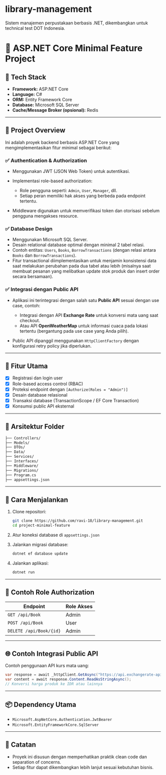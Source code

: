# library-management
Sistem manajemen perpustakaan berbasis .NET, dikembangkan untuk technical test DOT Indonesia.

# 📘 ASP.NET Core Minimal Feature Project

## 🔧 Tech Stack

* **Framework:** ASP.NET Core
* **Language:** C#
* **ORM:** Entity Framework Core
* **Database:** Microsoft SQL Server
* **Cache/Message Broker (opsional):** Redis

---

## 🌟 Project Overview

Ini adalah proyek backend berbasis ASP.NET Core yang mengimplementasikan fitur minimal sebagai berikut:

### ✅ **Authentication & Authorization**

* Menggunakan JWT (JSON Web Token) untuk autentikasi.
* Implementasi role-based authorization:

  * Role pengguna seperti: `Admin`, `User`, `Manager`, dll.
  * Setiap peran memiliki hak akses yang berbeda pada endpoint tertentu.
* Middleware digunakan untuk memverifikasi token dan otorisasi sebelum pengguna mengakses resource.

### ✅ **Database Design**

* Menggunakan Microsoft SQL Server.
* Desain relational database optimal dengan minimal 2 tabel relasi.
* Contoh entitas: `Users`, `Books`, `BorrowTransactions` (dengan relasi antara `Books` dan `BorrowTransactions`).
* Fitur transactional diimplementasikan untuk menjamin konsistensi data saat melakukan perubahan pada dua tabel atau lebih (misalnya saat membuat pesanan yang melibatkan update stok produk dan insert order secara bersamaan).

### ✅ **Integrasi dengan Public API**

* Aplikasi ini terintegrasi dengan salah satu **Public API** sesuai dengan use case, contoh:

  * Integrasi dengan API **Exchange Rate** untuk konversi mata uang saat checkout.
  * Atau API **OpenWeatherMap** untuk informasi cuaca pada lokasi tertentu (bergantung pada use case yang Anda pilih).
* Public API dipanggil menggunakan `HttpClientFactory` dengan konfigurasi retry policy jika diperlukan.

---

## 🚀 Fitur Utama

* [x] Registrasi dan login user
* [x] Role-based access control (RBAC)
* [x] Proteksi endpoint dengan `[Authorize(Roles = "Admin")]`
* [x] Desain database relasional
* [x] Transaksi database (TransactionScope / EF Core Transaction)
* [x] Konsumsi public API eksternal

---

## 🏧 Arsitektur Folder

```bash
├── Controllers/
├── Models/
├── DTOs/
├── Data/
├── Services/
├── Interfaces/
├── Middleware/
├── Migrations/
├── Program.cs
├── appsettings.json
```

---

## 🧪 Cara Menjalankan

1. Clone repositori:

   ```bash
   git clone https://github.com/ravi-18/library-management.git
   cd project-minimal-feature
   ```

2. Atur koneksi database di `appsettings.json`

3. Jalankan migrasi database:

   ```bash
   dotnet ef database update
   ```

4. Jalankan aplikasi:

   ```bash
   dotnet run
   ```

---

## 🔐 Contoh Role Authorization

| Endpoint                 | Role Akses |
| ------------------------ | ---------- |
| `GET /api/Book`         | Admin      |
| `POST /api/Book`        | User       |
| `DELETE /api/Book/{id}` | Admin      |

---

## 🌐 Contoh Integrasi Public API

Contoh penggunaan API kurs mata uang:

```csharp
var response = await _httpClient.GetAsync("https://api.exchangerate-api.com/v4/latest/USD");
var content = await response.Content.ReadAsStringAsync();
// Konversi harga produk ke IDR atau lainnya
```

---

## 📦 Dependency Utama

* `Microsoft.AspNetCore.Authentication.JwtBearer`
* `Microsoft.EntityFrameworkCore.SqlServer`

---

## 📝 Catatan

* Proyek ini disusun dengan memperhatikan praktik clean code dan separation of concerns.
* Setiap fitur dapat dikembangkan lebih lanjut sesuai kebutuhan bisnis.
